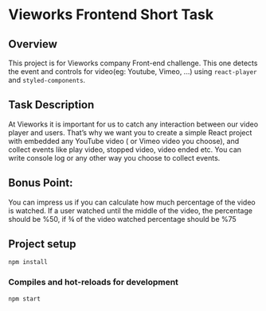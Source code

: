 # Vieworks Frontend Short Task

## Overview

This project is for Vieworks company Front-end challenge.
This one detects the event and controls for video(eg: Youtube, Vimeo, ...) using `react-player` and `styled-components`.

## Task Description

At Vieworks it is important for us to catch any interaction between our video player and users.
That’s why we want you to create a simple React project with embedded any YouTube video ( or
Vimeo video you choose), and collect events like play video, stopped video, video ended etc. You can
write console log or any other way you choose to collect events.

## Bonus Point​:

You can impress us if you can calculate how much percentage of the video is watched. If
a user watched until the middle of the video, the percentage should be %50, if ​¾​ of the video
watched percentage should be %75

## Project setup

```
npm install
```

### Compiles and hot-reloads for development

```
npm start
```
